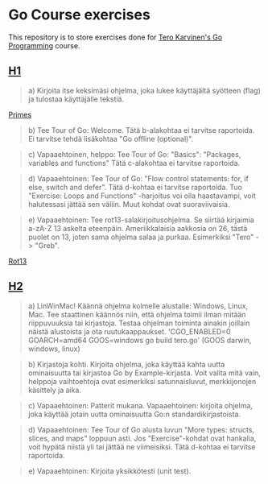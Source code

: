 # Go Course exercises
This repository is to store exercises done for [Tero Karvinen's Go Programming](http://terokarvinen.com/2020/go-programming-course-2020-w22/#laksyt) course.

## [H1](H1/)
>a) Kirjoita itse keksimäsi ohjelma, joka lukee käyttäjältä syötteen (flag) ja tulostaa käyttäjälle tekstiä.

[Primes](H1/Primes/)

>b) Tee Tour of Go: Welcome. Tätä b-alakohtaa ei tarvitse raportoida. Ei tarvitse tehdä lisäkohtaa "Go offline (optional)".

>c) Vapaaehtoinen, helppo: Tee Tour of Go: "Basics": "Packages, variables and functions" Tätä c-alakohtaa ei tarvitse raportoida.

>d) Vapaaehtoinen: Tee Tour of Go: "Flow control statements: for, if else, switch and defer". Tätä d-kohtaa ei tarvitse raportoida. Tuo "Exercise: Loops and Functions" -harjoitus voi olla haastavampi, voit halutessasi jättää sen väliin. Muut kohdat ovat suoraviivaisia.

>e) Vapaaehtoinen: Tee rot13-salakirjoitusohjelma. Se siirtää kirjaimia a-zA-Z 13 askelta eteenpäin. Ameriikkalaisia aakkosia on 26, tästä puolet on 13, joten sama ohjelma salaa ja purkaa. Esimerkiksi "Tero" -> "Greb".

[Rot13](H1/Rot13/)

## [H2](H2/)

>a) LinWinMac! Käännä ohjelma kolmelle alustalle: Windows, Linux, Mac. Tee staattinen käännös niin, että ohjelma toimii ilman mitään riippuvuuksia tai kirjastoja. Testaa ohjelman toiminta ainakin joillain näistä alustoista ja ota ruutukaappaukset. 'CGO_ENABLED=0 GOARCH=amd64 GOOS=windows go build tero.go' (GOOS darwin, windows, linux)

>b) Kirjastoja kohti. Kirjoita ohjelma, joka käyttää kahta uutta ominaisuutta tai kirjastoa Go by Example-kirjasta. Voit valita mitä vain, helppoja vaihtoehtoja ovat esimerkiksi satunnaisluvut, merkkijonojen käsittely ja aika.

>c) Vapaaehtoinen: Patterit mukana. Vapaaehtoinen: kirjoita ohjelma, joka käyttää jotain uutta ominaisuutta Go:n standardikirjastoista.

>d) Vapaaehtoinen: Tee Tour of Go alusta luvun "More types: structs, slices, and maps" loppuun asti. Jos "Exercise"-kohdat ovat hankalia, voit hypätä niistä yli tai jättää ne viimeisiksi. Tätä d-kohtaa ei tarvitse raportoida.

>e) Vapaaehtoinen: Kirjoita yksikkötesti (unit test).
